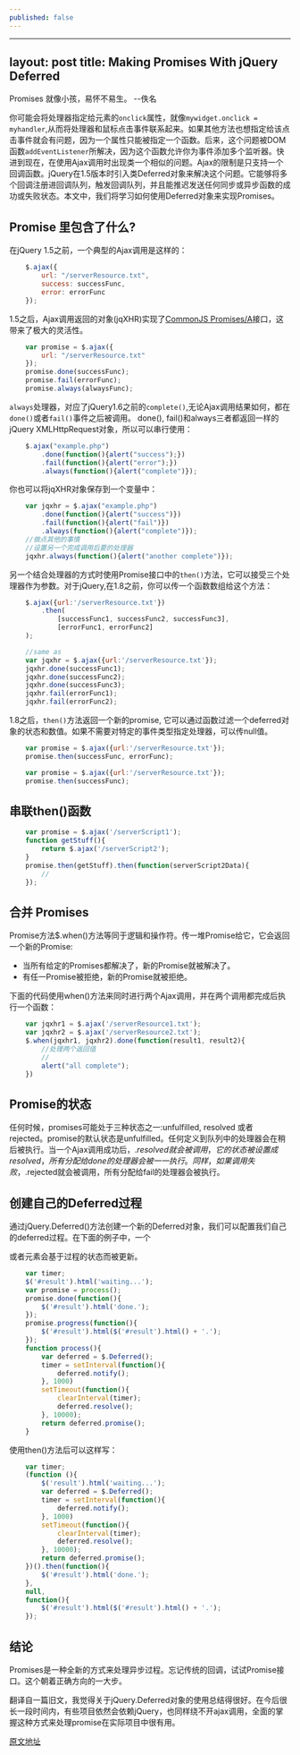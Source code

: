 ```yaml
---
published: false
---
```


---
layout: post
title: Making Promises With jQuery Deferred
---

Promises 就像小孩，易怀不易生。 --佚名

你可能会将处理器指定给元素的`onclick`属性，就像`mywidget.onclick = myhandler`,从而将处理器和鼠标点击事件联系起来。如果其他方法也想指定给该点击事件就会有问题，因为一个属性只能被指定一个函数。后来，这个问题被DOM函数`addEventListener`所解决，因为这个函数允许你为事件添加多个监听器。快进到现在，在使用Ajax调用时出现类一个相似的问题。Ajax的限制是只支持一个回调函数。jQuery在1.5版本时引入类Deferred对象来解决这个问题。它能够将多个回调注册进回调队列，触发回调队列，并且能推迟发送任何同步或异步函数的成功或失败状态。本文中，我们将学习如何使用Deferred对象来实现Promises。

## Promise 里包含了什么?
在jQuery 1.5之前，一个典型的Ajax调用是这样的：

```javascript
    $.ajax({
        url: "/serverResource.txt",
        success: successFunc,
        error: errorFunc
    });
```

1.5之后，Ajax调用返回的对象(jqXHR)实现了[CommonJS Promises/A](http://wiki.commonjs.org/wiki/Promises/A)接口，这带来了极大的灵活性。
```javascript
    var promise = $.ajax({
        url: "/serverResource.txt"
    });
    promise.done(successFunc);
    promise.fail(errorFunc);
    promise.always(alwaysFunc);
```
`always`处理器，对应了jQuery1.6之前的`complete()`,无论Ajax调用结果如何，都在`done()`或者`fail()`事件之后被调用。
done(), fail()和always三者都返回一样的jQuery XMLHttpRequest对象，所以可以串行使用：
```javascript
    $.ajax("example.php")
        .done(function(){alert("success");})
        .fail(function(){alert("error");})
        .always(function(){alert("complete")});
```
你也可以将jqXHR对象保存到一个变量中：
```javascript
    var jqxhr = $.ajax("example.php")
        .done(function(){alert("success")})
        .fail(function(){alert("fail")})
        .always(function(){alert("complete")});
    //做点其他的事情
    //设置另一个完成调用后要的处理器
    jqxhr.always(function(){alert("another complete")});
```

另一个结合处理器的方式时使用Promise接口中的`then()`方法，它可以接受三个处理器作为参数。对于jQuery,在1.8之前，你可以传一个函数数组给这个方法：
```javascript
    $.ajax({url:'/serverResource.txt'})
        .then(
            [successFunc1, successFunc2, successFunc3],
            [errorFunc1, errorFunc2]
    );

    //same as
    var jqxhr = $.ajax({url:'/serverResource.txt'});
    jqxhr.done(successFunc1);
    jqxhr.done(successFunc2);
    jqxhr.done(successFunc3);
    jqxhr.fail(errorFunc1);
    jqxhr.fail(errorFunc2);
```

1.8之后，`then()`方法返回一个新的promise, 它可以通过函数过滤一个deferred对象的状态和数值。如果不需要对特定的事件类型指定处理器，可以传null值。
```javascript
    var promise = $.ajax({url:'/serverResource.txt'});
    promise.then(successFunc, errorFunc);

    var promise = $.ajax({url:'/serverResource.txt'});
    promise.then(successFunc);
```


## 串联then()函数
```javascript
    var promise = $.ajax('/serverScript1');
    function getStuff(){
        return $.ajax('/serverScript2');
    }
    promise.then(getStuff).then(function(serverScript2Data){
        // 
    });
```

## 合并 Promises
Promise方法$.when()方法等同于逻辑和操作符。传一堆Promise给它，它会返回一个新的Promise:
- 当所有给定的Promises都解决了，新的Promise就被解决了。
- 有任一Promise被拒绝，新的Promise就被拒绝。

下面的代码使用when()方法来同时进行两个Ajax调用，并在两个调用都完成后执行一个函数：
```javascript
    var jqxhr1 = $.ajax('/serverResource1.txt');
    var jqxhr2 = $.ajax('/serverResource2.txt');
    $.when(jqxhr1, jqxhr2).done(function(result1, result2){
        //处理两个返回值
        //
        alert("all complete");
    })
```


## Promise的状态
任何时候，promises可能处于三种状态之一:unfulfilled, resolved 或者rejected。promise的默认状态是unfulfilled。任何定义到队列中的处理器会在稍后被执行。当一个Ajax调用成功后，$.resolved就会被调用，它的状态被设置成resolved，所有分配给done的处理器会被一一执行。同样，如果调用失败，$.rejected就会被调用，所有分配给fail的处理器会被执行。

## 创建自己的Deferred过程
通过jQuery.Deferred()方法创建一个新的Deferred对象，我们可以配置我们自己的deferred过程。在下面的例子中，一个<div>或者<span>元素会基于过程的状态而被更新。
```javascript
    var timer;
    $('#result').html('waiting...');
    var promise = process();
    promise.done(function(){
        $('#result').html('done.');
    });
    promise.progress(function(){
        $('#result').html($('#result').html() + '.');
    });
    function process(){
        var deferred = $.Deferred();
        timer = setInterval(function(){
            deferred.notify();
        }, 1000)
        setTimeout(function(){
            clearInterval(timer);
            deferred.resolve();
        }, 10000);
        return deferred.promise();
    }
```
使用then()方法后可以这样写：
```javascript
    var timer;
    (function (){
        $('result').html('waiting...');
        var deferred = $.Deferred();
        timer = setInterval(function(){
            deferred.notify();
        }, 1000)
        setTimeout(function(){
            clearInterval(timer);
            deferred.resolve();
        }, 10000);
        return deferred.promise();
    })().then(function(){
        $('#result').html('done.');
    },
    null,
    function(){
        $('#result').html($('#result').html() + '.');
    });
```

## 结论
Promises是一种全新的方式来处理异步过程。忘记传统的回调，试试Promise接口。这个朝着正确方向的一大步。

翻译自一篇旧文，我觉得关于jQuery.Deferred对象的使用总结得很好。在今后很长一段时间内，有些项目依然会依赖jQuery，也同样绕不开ajax调用，全面的掌握这种方式来处理promise在实际项目中很有用。

[原文地址](http://www.htmlgoodies.com/beyond/javascript/making-promises-with-jquery-deferred.html)


































